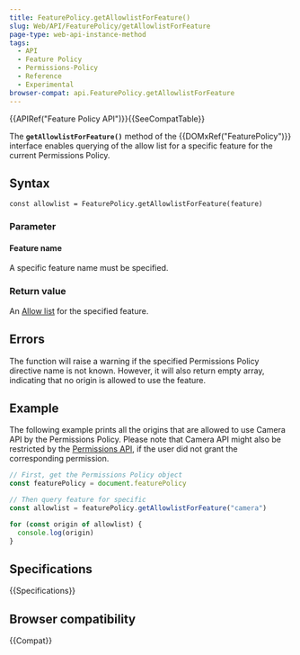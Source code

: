 ```yaml
---
title: FeaturePolicy.getAllowlistForFeature()
slug: Web/API/FeaturePolicy/getAllowlistForFeature
page-type: web-api-instance-method
tags:
  - API
  - Feature Policy
  - Permissions-Policy
  - Reference
  - Experimental
browser-compat: api.FeaturePolicy.getAllowlistForFeature
---
```


{{APIRef("Feature Policy API")}}{{SeeCompatTable}}

The **`getAllowlistForFeature()`**
method of the {{DOMxRef("FeaturePolicy")}} interface enables querying of the allow list for a specific feature for the current Permissions Policy.

## Syntax

```js-nolint
const allowlist = FeaturePolicy.getAllowlistForFeature(feature)
```

### Parameter

#### Feature name

A specific feature name must be specified.

### Return value

An [Allow list](/en-US/docs/Web/HTTP/Permissions_Policy/#allowlists) for the
specified feature.

## Errors

The function will raise a warning if the specified Permissions Policy directive name is not
known. However, it will also return empty array, indicating that no origin is allowed to
use the feature.

## Example

The following example prints all the origins that are allowed to use Camera API by the
Permissions Policy. Please note that Camera API might also be restricted by the [Permissions API](/en-US/docs/Web/API/Permissions_API), if the user did not grant the corresponding permission.

```js
// First, get the Permissions Policy object
const featurePolicy = document.featurePolicy

// Then query feature for specific
const allowlist = featurePolicy.getAllowlistForFeature("camera")

for (const origin of allowlist) {
  console.log(origin)
}
```

## Specifications

{{Specifications}}

## Browser compatibility

{{Compat}}
